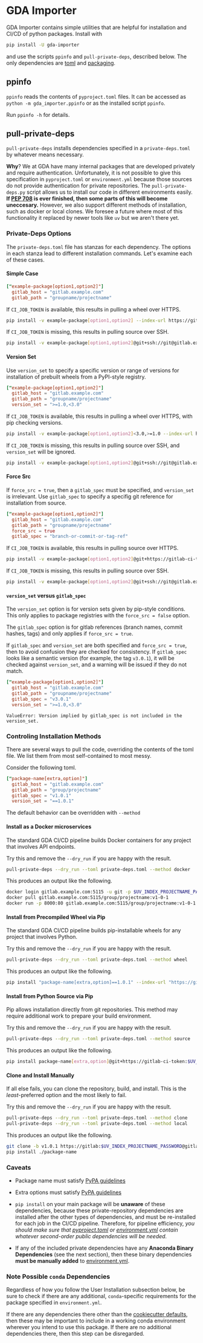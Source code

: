 # GDA Importer

GDA Importer contains simple utilities that are helpful for installation and CI/CD of python packages.  Install with 

```bash
pip install -U gda-importer
```

and use the scripts `ppinfo` and `pull-private-deps`, described below.
The only dependencies are [toml](https://pypi.org/project/toml/) and [packaging](https://pypi.org/project/packaging/).

## ppinfo

`ppinfo` reads the contents of `pyproject.toml` files. It can be accessed as `python -m gda_importer.ppinfo` or as the installed script `ppinfo`.

Run `ppinfo -h` for details.

## pull-private-deps

`pull-private-deps` installs dependencies specified in a `private-deps.toml` by whatever means necessary.

**Why**?  We at GDA have many internal packages that are developed privately and require authentication. Unfortunately, it is not possible to give this specification in `pyproject.toml` or `environment.yml` because those sources do not provide authentication for private repositories. The `pull-private-deps.py` script allows us to install our code in different environments easily. **If [PEP 708](https://peps.python.org/pep-0708/#alternate-locations-metadata) is ever finished, then some parts of this will become uneccesary.** However, we also support different methods of installation, such as docker or local clones.
We foresee a future where most of this functionality it replaced by newer tools like `uv` but we aren't there yet.

### Private-Deps Options

The `private-deps.toml` file has stanzas for each dependency.
The options in each stanza lead to different installation commands.
Let's examine each of these cases.

#### Simple Case

```toml
["example-package[option1,option2]"]
  gitlab_host = "gitlab.example.com"
  gitlab_path = "groupname/projectname"
```

If `CI_JOB_TOKEN` is available, this results in pulling a wheel over HTTPS.

```bash
pip install -v example-package[option1,option2] --index-url https://gitlab-ci-token:$CI_JOB_TOKEN@gitlab.example.com/api/v4/projects/groupname%2Fprojectname/packages/pypi/simple
```

If `CI_JOB_TOKEN` is missing, this results in pulling source over SSH.

```bash
pip install -v example-package[option1,option2]@git+ssh://git@gitlab.example.com/groupname/projectname.git
```

#### Version Set

Use `version_set` to specify a specific version or range of versions for installation of prebuilt wheels from a PyPI-style registry.

```toml
["example-package[option1,option2]"]
  gitlab_host = "gitlab.example.com"
  gitlab_path = "groupname/projectname"
  version_set = ">=1.0,<3.0"
```

If `CI_JOB_TOKEN` is available, this results in pulling a wheel over HTTPS, with pip checking versions.

```bash
pip install -v example-package[option1,option2]<3.0,>=1.0 --index-url https://gitlab-ci-token:$CI_JOB_TOKEN@gitlab.example.com/api/v4/projects/groupname%2Fprojectname/packages/pypi/simple
```

If `CI_JOB_TOKEN` is missing, this results in pulling source over SSH, and `version_set` will be ignored.

```bash
pip install -v example-package[option1,option2]@git+ssh://git@gitlab.example.com/groupname/projectname.git
```

#### Force Src

If `force_src = true`, then a `gitlab_spec` must be specified, and `version_set` is irrelevant.
Use `gitlab_spec` to specify a specifig git reference for installation from source.

```toml
["example-package[option1,option2]"]
  gitlab_host = "gitlab.example.com"
  gitlab_path = "groupname/projectname"
  force_src = true
  gitlab_spec = "branch-or-commit-or-tag-ref"
```

If `CI_JOB_TOKEN` is available, this results in pulling source over HTTPS.

```bash
pip install -v example-package[option1,option2]@git+https://gitlab-ci-token:$CI_JOB_TOKEN@gitlab.example.com/groupname/projectname.git@branch-or-commit-or-tag-ref
```

If `CI_JOB_TOKEN` is missing, this results in pulling source over SSH.

```bash
pip install -v example-package[option1,option2]@git+ssh://git@gitlab.example.com/groupname/projectname.git@branch-or-commit-or-tag-ref
```

#### `version_set` versus `gitlab_spec`

The `version_set` option is for version sets given by pip-style conditions.  This only applies to package registries with the `force_src = false` option.

The `gitlab_spec` option is for gitlab references (branch names, commit hashes, tags) and only applies if `force_src = true`.

If `gitlab_spec` and `version_set` are both specified and `force_src = true`, then to avoid confusion they are checked for consistency. If `gitlab_spec` looks like a semantic version (for example, the tag `v3.0.1`), it will be checked against `version_set`, and a warning will be issued if they do not match.

```toml
["example-package[option1,option2]"]
  gitlab_host = "gitlab.example.com"
  gitlab_path = "groupname/projectname"
  gitlab_spec = "v3.0.1"
  version_set = ">=1.0,<3.0"
```

`ValueError: Version implied by gitlab_spec is not included in the version_set.`

### Controling Installation Methods

There are several ways to pull the code, overriding the contents of the toml file. We list them from most self-contained to most messy.

Consider the following toml.

```toml
["package-name[extra,option]"]
  gitlab_host = "gitlab.example.com"
  gitlab_path = "group/projectname"
  gitlab_spec = "v1.0.1"
  version_set = "==1.0.1"
```

The default behavior can be overridden with `--method`

#### Install as a Docker microservices

The standard GDA CI/CD pipeline builds Docker containers for any project that involves API endpoints.

Try this and remove the `--dry_run` if you are happy with the result.

```bash
pull-private-deps --dry_run --toml private-deps.toml --method docker
```

This produces an output like the following.

```bash
docker login gitlab.example.com:5115 -u git -p $UV_INDEX_PROJECTNAME_PASSWORD
docker pull gitlab.example.com:5115/group/projectname:v1-0-1
docker run -p 8000:80 gitlab.example.com:5115/group/projectname:v1-0-1
```

#### Install from Precompiled Wheel via Pip

The standard GDA CI/CD pipeline builds pip-installable wheels for any project that involves Python.

Try this and remove the `--dry_run` if you are happy with the result.

```bash
pull-private-deps --dry_run --toml private-deps.toml --method wheel
```

This produces an output like the following.

```bash
pip install "package-name[extra,option]==1.0.1" --index-url "https://gitlab-ci-token:$UV_INDEX_PROJECTNAME_PASSWORD@gitlab.example.com/api/v4/projects/group%2Fproject/packages/pypi/simple"
```

#### Install from Python Source via Pip

Pip allows installation directly from git repositories.
This method may require additional work to prepare your build environment.

Try this and remove the `--dry_run` if you are happy with the result.

```bash
pull-private-deps --dry_run --toml private-deps.toml --method source
```

This produces an output like the following.

```bash
pip install package-name[extra,option]@git+https://gitlab-ci-token:$UV_INDEX_PROJECTNAME_PASSWORD@gitlab.example.com/group/projectname.git@v1.0.1
```

#### Clone and Install Manually

If all else fails, you can clone the repository, build, and install. This is the *least*-preferred option and the most likely to fail.

Try this and remove the `--dry_run` if you are happy with the result.

```bash
pull-private-deps --dry_run --toml private-deps.toml --method clone
pull-private-deps --dry_run --toml private-deps.toml --method local
```

This produces an output like the following.

```bash
git clone -b v1.0.1 https://gitlab:$UV_INDEX_PROJECTNAME_PASSWORD@gitlab.example.com/group/projectname.git package-name
pip install ./package-name
```

### Caveats

- Package name must satisfy  [PyPA guidelines](https://packaging.python.org/en/latest/specifications/dependency-specifiers/#names)
- Extra options must satisfy [PyPA guidelines](https://packaging.python.org/en/latest/specifications/dependency-specifiers/#extras)

- `pip install` on your main package will be **unaware** of these dependencies, because these private-repository dependencies are installed after the other types of dependencies, and must be re-installed for each job in the CI/CD pipeline.
Therefore, for pipeline efficiency, *you should make sure that [pyproject.toml](pyproject.toml) or [environment.yml](environment.yml) contain whatever second-order public dependencies will be needed.*

- If any of the included private dependencies have any **Anaconda Binary Dependencies** (see the next section), then these binary dependencies **must be manually added** to [environment.yml](environment.yml).

### Note Possible `conda` Dependencies

Regardless of how you follow the User Installation subsection below, be sure to check if there are any additional, `conda`-specific requirements for the package specified in `environment.yml`.

If there are any dependencies there other than the [cookiecutter defaults](https://gitlab.geomdata.com/geomdata/gda-cookiecutter/-/blob/master/environment.yml?ref_type=heads), then these may be important to include in a working conda environment wherever you intend to use this package. If there are no additional dependencies there, then this step can be disregarded.
